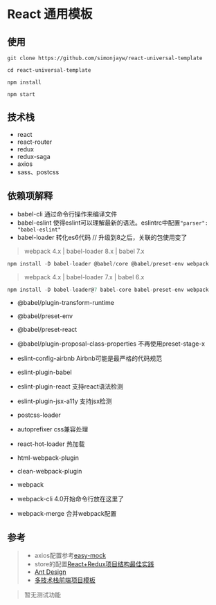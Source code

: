 # React 通用模板 #

## 使用 ##

```
git clone https://github.com/simonjayw/react-universal-template

cd react-universal-template

npm install

npm start
```

## 技术栈 ##

- react
- react-router
- redux
- redux-saga
- axios
- sass、postcss

## 依赖项解释 ##

- babel-cli 通过命令行操作来编译文件
- babel-eslint 使得eslint可以理解最新的语法。eslintrc中配置`"parser": "babel-eslint"`
- babel-loader 转化es6代码 // 升级到8之后，关联的包使用变了

> webpack 4.x | babel-loader 8.x | babel 7.x

```javascript
npm install -D babel-loader @babel/core @babel/preset-env webpack
```

> webpack 4.x | babel-loader 7.x | babel 6.x

```javascript
npm install -D babel-loader@7 babel-core babel-preset-env webpack
```

- @babel/plugin-transform-runtime
- @babel/preset-env
- @babel/preset-react
- @babel/plugin-proposal-class-properties 不再使用preset-stage-x

- eslint-config-airbnb Airbnb可能是最严格的代码规范
- eslint-plugin-babel
- eslint-plugin-react 支持react语法检测
- eslint-plugin-jsx-a11y 支持jsx检测
- postcss-loader
- autoprefixer css兼容处理
- react-hot-loader 热加载
- html-webpack-plugin 
- clean-webpack-plugin 
- webpack
- webpack-cli 4.0开始命令行放在这里了
- webpack-merge 合并webpack配置

## 参考 ##

> - axios配置参考[easy-mock](https://github.com/easy-mock/easy-mock/blob/dev/views/api/index.js)
> - store的配置[React+Redux项目结构最佳实践](https://www.jianshu.com/p/34468f13263c)
> - [Ant Design](https://github.com/ant-design/ant-design/)
> - [多技术栈前端项目模板](https://github.com/wxyyxc1992/fe-boilerplate)

> 暂无测试功能
